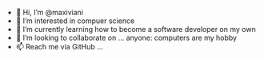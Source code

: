 - 👋 Hi, I’m @maxiviani
- 👀 I’m interested in compuer science
- 🌱 I’m currently learning how to become a software developer on my own 
- 💞️ I’m looking to collaborate on ... anyone: computers are my hobby
- 📫 Reach me via GitHub ...

<!---
maxiviani/maxiviani is a ✨ special ✨ repository because its `README.md` (this file) appears on your GitHub profile.
You can click the Preview link to take a look at your changes.
--->
